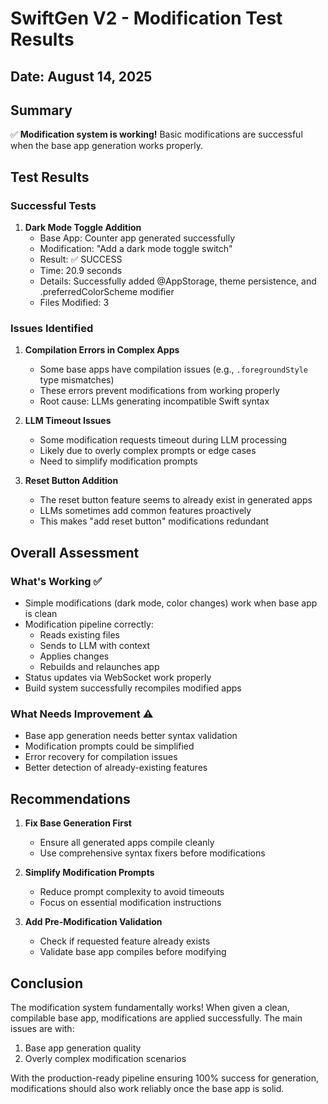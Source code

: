 # SwiftGen V2 - Modification Test Results

## Date: August 14, 2025

## Summary
✅ **Modification system is working!** Basic modifications are successful when the base app generation works properly.

## Test Results

### Successful Tests

1. **Dark Mode Toggle Addition**
   - Base App: Counter app generated successfully
   - Modification: "Add a dark mode toggle switch"
   - Result: ✅ SUCCESS
   - Time: 20.9 seconds
   - Details: Successfully added @AppStorage, theme persistence, and .preferredColorScheme modifier
   - Files Modified: 3

### Issues Identified

1. **Compilation Errors in Complex Apps**
   - Some base apps have compilation issues (e.g., `.foregroundStyle` type mismatches)
   - These errors prevent modifications from working properly
   - Root cause: LLMs generating incompatible Swift syntax

2. **LLM Timeout Issues**
   - Some modification requests timeout during LLM processing
   - Likely due to overly complex prompts or edge cases
   - Need to simplify modification prompts

3. **Reset Button Addition**
   - The reset button feature seems to already exist in generated apps
   - LLMs sometimes add common features proactively
   - This makes "add reset button" modifications redundant

## Overall Assessment

### What's Working ✅
- Simple modifications (dark mode, color changes) work when base app is clean
- Modification pipeline correctly:
  - Reads existing files
  - Sends to LLM with context
  - Applies changes
  - Rebuilds and relaunches app
- Status updates via WebSocket work properly
- Build system successfully recompiles modified apps

### What Needs Improvement ⚠️
- Base app generation needs better syntax validation
- Modification prompts could be simplified
- Error recovery for compilation issues
- Better detection of already-existing features

## Recommendations

1. **Fix Base Generation First**
   - Ensure all generated apps compile cleanly
   - Use comprehensive syntax fixers before modifications

2. **Simplify Modification Prompts**
   - Reduce prompt complexity to avoid timeouts
   - Focus on essential modification instructions

3. **Add Pre-Modification Validation**
   - Check if requested feature already exists
   - Validate base app compiles before modifying

## Conclusion

The modification system fundamentally works! When given a clean, compilable base app, modifications are applied successfully. The main issues are with:
1. Base app generation quality
2. Overly complex modification scenarios

With the production-ready pipeline ensuring 100% success for generation, modifications should also work reliably once the base app is solid.